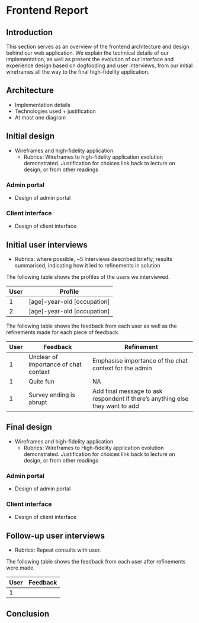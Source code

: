 # Frontend Report

## Introduction

This section serves as an overview of the frontend architecture and design behind our web application. We explain the technical details of our implementation, as well as present the evolution of our interface and experience design based on dogfooding and user interviews, from our initial wireframes all the way to the final high-fidelity application.

## Architecture

- Implementation details
- Technologies used + justification
- At most one diagram

## Initial design

- Wireframes and high-fidelity application
  - Rubrics: Wireframes to high-fidelity application evolution demonstrated. Justification for choices link back to lecture on design, or from other readings

### Admin portal

- Design of admin portal

### Client interface

- Design of client interface

## Initial user interviews

- Rubrics: where possible, ~5 Interviews described briefly; results summarised, indicating how it led to refinements in solution

The following table shows the profiles of the users we interviewed.

| User | Profile                     |
| ---- | --------------------------- |
| 1    | [age]-year-old [occupation] |
| 2    | [age]-year-old [occupation] |

The following table shows the feedback from each user as well as the refinements made for each piece of feedback.

| User | Feedback                              | Refinement                                                                    |
| ---- | ------------------------------------- | ----------------------------------------------------------------------------- |
| 1    | Unclear of importance of chat context | Emphasise importance of the chat context for the admin                        |
| 1    | Quite fun                             | NA                                                                            |
| 1    | Survey ending is abrupt               | Add final message to ask respondent if there’s anything else they want to add |

## Final design

- Wireframes and high-fidelity application
  - Rubrics: Wireframes to High-fidelity application
    evolution demonstrated. Justification for choices link back to
    lecture on design, or from other readings

### Admin portal

- Design of admin portal

### Client interface

- Design of client interface

## Follow-up user interviews

- Rubrics: Repeat consults with user.

The following table shows the feedback from each user after refinements were made.

| User | Feedback |
| ---- | -------- |
| 1    |          |

## Conclusion
